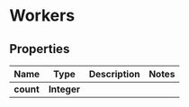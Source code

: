 

# Workers


## Properties

| Name | Type | Description | Notes |
|------------ | ------------- | ------------- | -------------|
|**count** | **Integer** |  |  |



